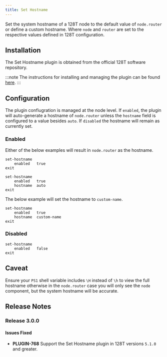 ```yaml
---
title: Set Hostname
---
```


Set the system hostname of a 128T node to the default value of `node.router` or define a custom hostname. Where `node` and `router` are set to the respective values defined in 128T configuration.

## Installation

The Set Hostname plugin is obtained from the official 128T software repository.

:::note
The instructions for installing and managing the plugin can be found [here](plugin_intro.md#installation-and-management).
:::

## Configuration

The plugin confiugration is managed at the node level. If `enabled`, the plugin will auto-generate a hostname of `node.router` unless the `hostname` field is configured to a value besides `auto`. If `disabled` the hostname will remain as currently set.

### Enabled

Either of the below examples will result in `node.router` as the hostname.

```
set-hostname
    enabled   true
exit
```

```
set-hostname
    enabled   true
    hostname  auto
exit
```

The below example will set the hostname to `custom-name`.

```
set-hostname
    enabled   true
    hostname  custom-name
exit
```

### Disabled

```
set-hostname
    enabled   false
exit
```

## Caveat
Ensure your `PS1` shell variable includes `\H` instead of `\h` to view the full hostname otherwise in the `node.router` case you will only see the `node` component, but the system hostname will be accurate.

## Release Notes

### Release 3.0.0

#### Issues Fixed

- **PLUGIN-768** Support the Set Hostname plugin in 128T versions `5.1.0` and greater.
